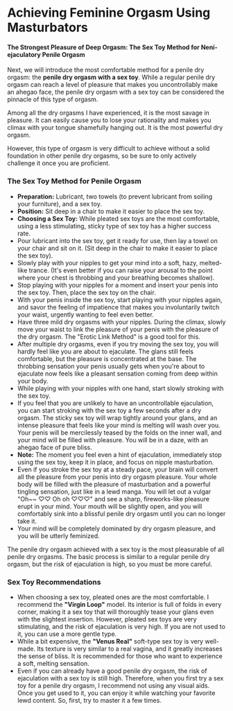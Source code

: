 # Achieving Feminine Orgasm Using Masturbators

#### The Strongest Pleasure of Deep Orgasm: The Sex Toy Method for Není-ejaculatory Penile Orgasm

Next, we will introduce the most comfortable method for a penile dry orgasm: the **penile dry orgasm with a sex toy**. While a regular penile dry orgasm can reach a level of pleasure that makes you uncontrollably make an ahegao face, the penile dry orgasm with a sex toy can be considered the pinnacle of this type of orgasm.

Among all the dry orgasms I have experienced, it is the most savage in pleasure. It can easily cause you to lose your rationality and makes you climax with your tongue shamefully hanging out. It is the most powerful dry orgasm.

However, this type of orgasm is very difficult to achieve without a solid foundation in other penile dry orgasms, so be sure to only actively challenge it once you are proficient.

### The Sex Toy Method for Penile Orgasm

- **Preparation:** Lubricant, two towels (to prevent lubricant from soiling your furniture), and a sex toy.
- **Position:** Sit deep in a chair to make it easier to place the sex toy.
- **Choosing a Sex Toy:** While pleated sex toys are the most comfortable, using a less stimulating, sticky type of sex toy has a higher success rate.
- Pour lubricant into the sex toy, get it ready for use, then lay a towel on your chair and sit on it. (Sit deep in the chair to make it easier to place the sex toy).
- Slowly play with your nipples to get your mind into a soft, hazy, melted-like trance. (It's even better if you can raise your arousal to the point where your chest is throbbing and your breathing becomes shallow).
- Stop playing with your nipples for a moment and insert your penis into the sex toy. Then, place the sex toy on the chair.
- With your penis inside the sex toy, start playing with your nipples again, and savor the feeling of impatience that makes you involuntarily twitch your waist, urgently wanting to feel even better.
- Have three mild dry orgasms with your nipples. During the climax, slowly move your waist to link the pleasure of your penis with the pleasure of the dry orgasm. The "Erotic Link Method" is a good tool for this.
- After multiple dry orgasms, even if you try moving the sex toy, you will hardly feel like you are about to ejaculate. The glans still feels comfortable, but the pleasure is concentrated at the base. The throbbing sensation your penis usually gets when you're about to ejaculate now feels like a pleasant sensation coming from deep within your body.
- While playing with your nipples with one hand, start slowly stroking with the sex toy.
- If you feel that you are unlikely to have an uncontrollable ejaculation, you can start stroking with the sex toy a few seconds after a dry orgasm. The sticky sex toy will wrap tightly around your glans, and an intense pleasure that feels like your mind is melting will wash over you. Your penis will be mercilessly teased by the folds on the inner wall, and your mind will be filled with pleasure. You will be in a daze, with an ahegao face of pure bliss.
- **Note:** The moment you feel even a hint of ejaculation, immediately stop using the sex toy, keep it in place, and focus on nipple masturbation.
- Even if you stroke the sex toy at a steady pace, your brain will convert all the pleasure from your penis into dry orgasm pleasure. Your whole body will be filled with the pleasure of masturbation and a powerful tingling sensation, just like in a lewd manga. You will let out a vulgar "Oh~~ ♡♡ Oh oh ♡♡♡" and see a sharp, fireworks-like pleasure erupt in your mind. Your mouth will be slightly open, and you will comfortably sink into a blissful penile dry orgasm until you can no longer take it.
- Your mind will be completely dominated by dry orgasm pleasure, and you will be utterly feminized.

The penile dry orgasm achieved with a sex toy is the most pleasurable of all penile dry orgasms. The basic process is similar to a regular penile dry orgasm, but the risk of ejaculation is high, so you must be more careful.

### Sex Toy Recommendations

- When choosing a sex toy, pleated ones are the most comfortable. I recommend the **"Virgin Loop"** model. Its interior is full of folds in every corner, making it a sex toy that will thoroughly tease your glans even with the slightest insertion. However, pleated sex toys are very stimulating, and the risk of ejaculation is very high. If you are not used to it, you can use a more gentle type.
- While a bit expensive, the **"Venus Real"** soft-type sex toy is very well-made. Its texture is very similar to a real vagina, and it greatly increases the sense of bliss. It is recommended for those who want to experience a soft, melting sensation.
- Even if you can already have a good penile dry orgasm, the risk of ejaculation with a sex toy is still high. Therefore, when you first try a sex toy for a penile dry orgasm, I recommend not using any visual aids. Once you get used to it, you can enjoy it while watching your favorite lewd content. So, first, try to master it a few times.